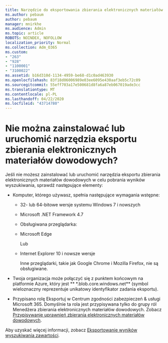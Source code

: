```yaml
---
title: Narzędzie do eksportowania zbierania elektronicznych materiałów dowodowych
ms.author: pebaum
author: pebaum
manager: mnirkhe
ms.audience: Admin
ms.topic: article
ROBOTS: NOINDEX, NOFOLLOW
localization_priority: Normal
ms.collection: Adm_O365
ms.custom:
- "263"
- "928"
- "1100001"
- "3100022"
ms.assetid: b16d310d-1134-4959-be68-d1c0ad463930
ms.openlocfilehash: 83f18d06006989e03ee6095e430aaf3eb5c72c09
ms.sourcegitcommit: 55eff703a17e500681d8fa6a87eb067019ade3cc
ms.translationtype: MT
ms.contentlocale: pl-PL
ms.lasthandoff: 04/22/2020
ms.locfileid: "43714780"
---
```

# <a name="cant-install-or-run-the-ediscovery-export-tool"></a>Nie można zainstalować lub uruchomić narzędzia eksportu zbierania elektronicznych materiałów dowodowych?

Jeśli nie możesz zainstalować lub uruchomić narzędzia eksportu zbierania elektronicznych materiałów dowodowych w celu pobrania wyników wyszukiwania, sprawdź następujące elementy:
  
- Komputer, którego używasz, spełnia następujące wymagania wstępne:

  - 32- lub 64-bitowe wersje systemu Windows 7 i nowszych

  - Microsoft .NET Framework 4.7

  - Obsługiwana przeglądarka:

  - Microsoft Edge

    Lub

  - Internet Explorer 10 i nowsze wersje

    Inne przeglądarki, takie jak Google Chrome i Mozilla Firefox, nie są obsługiwane.

- Twoja organizacja może połączyć się z punktem końcowym na platformie Azure, który jest ** \*.blob.core.windows.net** (symbol wieloznaczny reprezentuje unikatowy identyfikator zadania eksportu).

- Przypisano rolę Eksportuj w Centrum zgodności zabezpieczeń &amp; usługi Microsoft 365. Domyślnie ta rola jest przypisywana tylko do grupy ról Menedżera zbierania elektronicznych materiałów dowodowych. Zobacz [Przypisywanie uprawnień zbierania elektronicznych materiałów dowodowych](https://docs.microsoft.com/office365/securitycompliance/assign-ediscovery-permissions).

Aby uzyskać więcej informacji, zobacz [Eksportowanie wyników wyszukiwania zawartości](https://docs.microsoft.com/office365/securitycompliance/export-search-results).
  